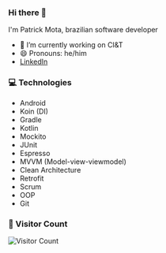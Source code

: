 ### Hi there 👋

I'm Patrick Mota, brazilian software developer

- 🔭 I’m currently working on CI&T
- 😄 Pronouns: he/him
- [LinkedIn](https://www.linkedin.com/in/opatrickmota/)

### 💻 Technologies

- Android
- Koin (DI)
- Gradle
- Kotlin
- Mockito
- JUnit
- Espresso
- MVVM (Model-view-viewmodel)
- Clean Architecture
- Retrofit
- Scrum
- OOP
- Git

### 🚪 Visitor Count

![Visitor Count](https://profile-counter.glitch.me/opatrickmota/count.svg) 

